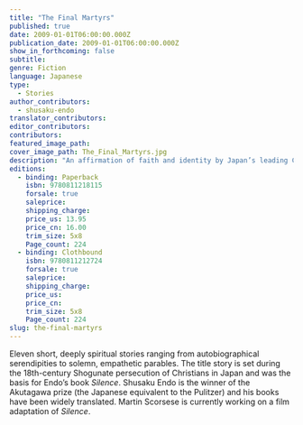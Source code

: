 ```yaml
---
title: "The Final Martyrs"
published: true
date: 2009-01-01T06:00:00.000Z
publication_date: 2009-01-01T06:00:00.000Z
show_in_forthcoming: false
subtitle:
genre: Fiction
language: Japanese
type:
  - Stories
author_contributors:
  - shusaku-endo
translator_contributors:
editor_contributors:
contributors:
featured_image_path:
cover_image_path: The_Final_Martyrs.jpg
description: "An affirmation of faith and identity by Japan’s leading Christian novelist. "
editions:
  - binding: Paperback
    isbn: 9780811218115
    forsale: true
    saleprice:
    shipping_charge:
    price_us: 13.95
    price_cn: 16.00
    trim_size: 5x8
    Page_count: 224
  - binding: Clothbound
    isbn: 9780811212724
    forsale: true
    saleprice:
    shipping_charge:
    price_us:
    price_cn:
    trim_size: 5x8
    Page_count: 224
slug: the-final-martyrs
---
```


Eleven short, deeply spiritual stories ranging from autobiographical serendipities to solemn, empathetic parables. The title story is set during the 18th-century Shogunate persecution of Christians in Japan and was the basis for Endo’s book _Silence_. Shusaku Endo is the winner of the Akutagawa prize (the Japanese equivalent to the Pulitzer) and his books have been widely translated. Martin Scorsese is currently working on a film adaptation of _Silence_.


